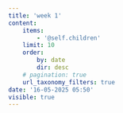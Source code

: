 ```yaml
---
title: 'week 1'
content:
    items:
        - '@self.children'
    limit: 10
    order:
        by: date
        dir: desc
    # pagination: true
    url_taxonomy_filters: true
date: '16-05-2025 05:50'
visible: true
---
```


